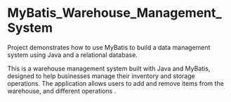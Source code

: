 # MyBatis_Warehouse_Management_System
 Project demonstrates how to use MyBatis to build a data management system using Java and a relational database.
 
This is a warehouse management system built with Java and MyBatis, designed to help businesses manage their inventory and storage operations. The application allows users to add and remove items from the warehouse, and different operations .
